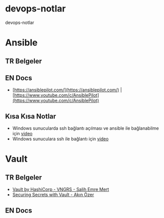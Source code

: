 # devops-notlar
devops-notlar

# Ansible
## TR Belgeler

## EN Docs
- [https://ansiblepilot.com/](https://ansiblepilot.com/) | [https://www.youtube.com/c/AnsiblePilot](https://www.youtube.com/c/AnsiblePilot)

## Kısa Kısa Notlar
- Windows sunucularda ssh bağlantı açılması ve ansible ile bağlanabilme için [video](https://www.youtube.com/watch?v=Wx7WPDnwcDg)
- Windows sunuculara ssh ile bağlantı için [video](https://www.youtube.com/watch?v=RESB6ksAlj0)

# Vault
## TR Belgeler
- [Vault by HashiCorp - VNGRS - Salih Emre Mert](https://www.youtube.com/watch?v=gyCUSSdwSBc)
- [Securing Secrets with Vault - Akın Özer](https://www.youtube.com/watch?v=vOQfP_krK7s)

## EN Docs
